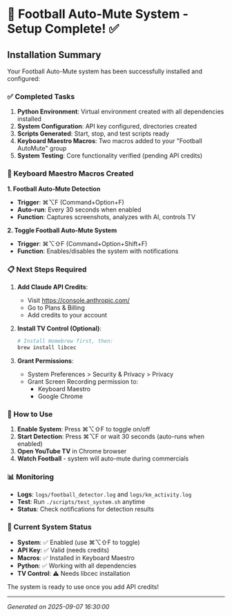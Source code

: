 # 🏈 Football Auto-Mute System - Setup Complete! ✅

## Installation Summary

Your Football Auto-Mute system has been successfully installed and configured:

### ✅ Completed Tasks
1. **Python Environment**: Virtual environment created with all dependencies installed
2. **System Configuration**: API key configured, directories created
3. **Scripts Generated**: Start, stop, and test scripts ready
4. **Keyboard Maestro Macros**: Two macros added to your "Football AutoMute" group
5. **System Testing**: Core functionality verified (pending API credits)

### 🎯 Keyboard Maestro Macros Created

**1. Football Auto-Mute Detection** 
- **Trigger**: ⌘⌥F (Command+Option+F)
- **Auto-run**: Every 30 seconds when enabled
- **Function**: Captures screenshots, analyzes with AI, controls TV

**2. Toggle Football Auto-Mute System**
- **Trigger**: ⌘⌥⇧F (Command+Option+Shift+F)  
- **Function**: Enables/disables the system with notifications

### 📋 Next Steps Required

1. **Add Claude API Credits**: 
   - Visit https://console.anthropic.com/
   - Go to Plans & Billing
   - Add credits to your account

2. **Install TV Control (Optional)**:
   ```bash
   # Install Homebrew first, then:
   brew install libcec
   ```

3. **Grant Permissions**:
   - System Preferences > Security & Privacy > Privacy
   - Grant Screen Recording permission to:
     - Keyboard Maestro
     - Google Chrome

### 🚀 How to Use

1. **Enable System**: Press ⌘⌥⇧F to toggle on/off
2. **Start Detection**: Press ⌘⌥F or wait 30 seconds (auto-runs when enabled)
3. **Open YouTube TV** in Chrome browser
4. **Watch Football** - system will auto-mute during commercials

### 📊 Monitoring

- **Logs**: `logs/football_detector.log` and `logs/km_activity.log`
- **Test**: Run `./scripts/test_system.sh` anytime
- **Status**: Check notifications for detection results

### 🔧 Current System Status

- **System**: ✅ Enabled (use ⌘⌥⇧F to toggle)
- **API Key**: ✅ Valid (needs credits)
- **Macros**: ✅ Installed in Keyboard Maestro  
- **Python**: ✅ Working with all dependencies
- **TV Control**: ⚠️ Needs libcec installation

The system is ready to use once you add API credits!

---
*Generated on 2025-09-07 16:30:00*